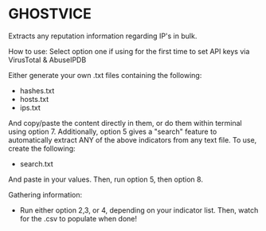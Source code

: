# GHOSTVICE

Extracts any reputation information regarding IP's in bulk.

How to use:
Select option one if using for the first time to set API keys via VirusTotal & AbuseIPDB

Either generate your own .txt files containing the following:
- hashes.txt
- hosts.txt
- ips.txt

And copy/paste the content directly in them, or do them within terminal using option 7.
Additionally, option 5 gives a "search" feature to automatically extract ANY of the above indicators from any text file. To use, create the following:
- search.txt

And paste in your values. Then, run option 5, then option 8.

Gathering information:
- Run either option 2,3, or 4, depending on your indicator list. Then, watch for the .csv to populate when done!
